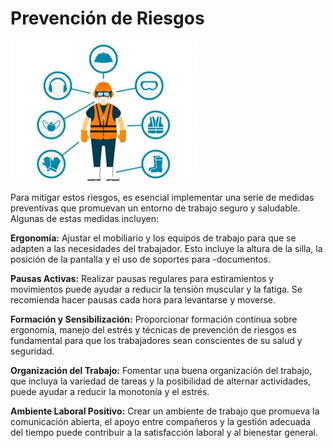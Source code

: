 # **Prevención de Riesgos**

![prevención](img/prevencion.jpg)



Para mitigar estos riesgos, es esencial implementar una serie de medidas preventivas que promuevan un entorno de trabajo seguro y saludable. Algunas de estas medidas incluyen:

**Ergonomía:** Ajustar el mobiliario y los equipos de trabajo para que se adapten a las necesidades del trabajador. Esto incluye la altura de la silla, la posición de la pantalla y el uso de soportes para -documentos.

**Pausas Activas:** Realizar pausas regulares para estiramientos y movimientos puede ayudar a reducir la tensión muscular y la fatiga. Se recomienda hacer pausas cada hora para levantarse y moverse.

**Formación y Sensibilización:** Proporcionar formación continua sobre ergonomía, manejo del estrés y técnicas de prevención de riesgos es fundamental para que los trabajadores sean conscientes de su salud y seguridad.

**Organización del Trabajo:** Fomentar una buena organización del trabajo, que incluya la variedad de tareas y la posibilidad de alternar actividades, puede ayudar a reducir la monotonía y el estrés.

**Ambiente Laboral Positivo:** Crear un ambiente de trabajo que promueva la comunicación abierta, el apoyo entre compañeros y la gestión adecuada del tiempo puede contribuir a la satisfacción laboral y al bienestar general.
